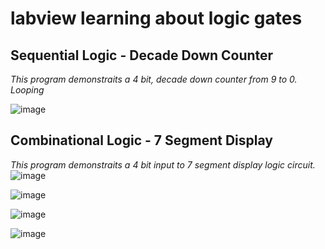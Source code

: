 # labview learning about logic gates


## Sequential Logic - Decade Down Counter
_This program demonstraits a 4 bit, decade down counter from 9 to 0. Looping_

![image](https://github.com/ImogenWren/digital-logic-circuits/assets/97303986/aad8785f-1a66-43d3-a393-96cd65a6a2e5)



 ## Combinational Logic - 7 Segment Display
 _This program demonstraits a 4 bit input to 7 segment display logic circuit._
![image](https://github.com/ImogenWren/digital-logic-circuits/assets/97303986/1e8bacd2-9f06-4aa0-8211-77e21551528e)


![image](https://github.com/ImogenWren/logic-gate-learning/assets/97303986/3ac0077f-0fd8-495a-b55e-9c8cf8bdcbb4)

 
![image](https://github.com/ImogenWren/logic-gate-learning/assets/97303986/cf0d519b-61e8-43ad-9362-c8a031df816b)

![image](https://github.com/ImogenWren/logic-gate-learning/assets/97303986/33d8b743-b1f5-4e05-9903-4affe22da33d)
